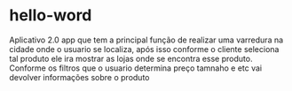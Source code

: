 # hello-word
Aplicativo 2.0
app que tem a principal função de realizar uma varredura na cidade onde o usuario se localiza, após isso conforme o cliente seleciona tal produto ele ira mostrar as lojas onde se encontra esse produto. Conforme os filtros que o usuario determina preço tamnaho e etc vai devolver informações sobre o produto
